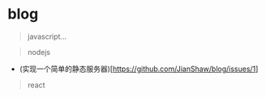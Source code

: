 # blog

> javascript...

> nodejs

- (实现一个简单的静态服务器)[https://github.com/JianShaw/blog/issues/1]

> react
